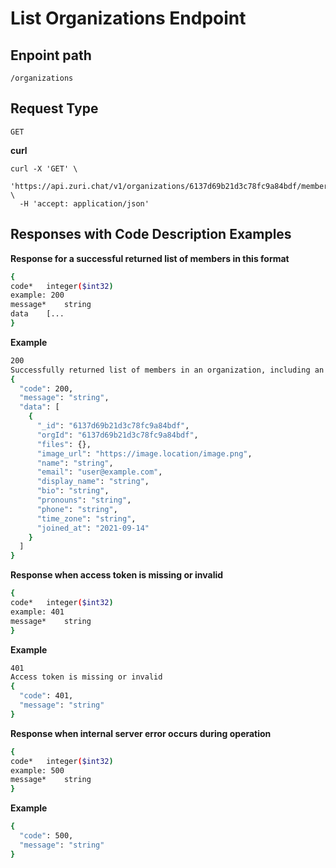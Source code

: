
# List Organizations Endpoint

## Enpoint path
```/organizations```
## Request Type
```GET```

**curl**

```
curl -X 'GET' \
  'https://api.zuri.chat/v1/organizations/6137d69b21d3c78fc9a84bdf/members' \
  -H 'accept: application/json'
 ```

 
 
 ## Responses with Code Description Examples
**Response for a successful returned list of members in this format**
```sh
{
code*	integer($int32)
example: 200
message*	string
data	[...
}
 ```

**Example**

```sh
200
Successfully returned list of members in an organization, including an empty array if there are no members
{
  "code": 200,
  "message": "string",
  "data": [
    {
      "_id": "6137d69b21d3c78fc9a84bdf",
      "orgId": "6137d69b21d3c78fc9a84bdf",
      "files": {},
      "image_url": "https://image.location/image.png",
      "name": "string",
      "email": "user@example.com",
      "display_name": "string",
      "bio": "string",
      "pronouns": "string",
      "phone": "string",
      "time_zone": "string",
      "joined_at": "2021-09-14"
    }
  ]
}
```
**Response when access token is missing or invalid**
```sh
{
code*	integer($int32)
example: 401
message*	string
}
 ```
**Example**
```sh
401
Access token is missing or invalid
{
  "code": 401,
  "message": "string"
}
```
**Response when internal server error occurs during operation**
```sh
{
code*	integer($int32)
example: 500
message*	string
}
 ```
**Example**
```sh
{
  "code": 500,
  "message": "string"
}
```


